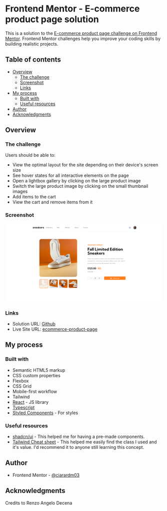 # Frontend Mentor - E-commerce product page solution

This is a solution to the [E-commerce product page challenge on Frontend Mentor](https://www.frontendmentor.io/challenges/ecommerce-product-page-UPsZ9MJp6). Frontend Mentor challenges help you improve your coding skills by building realistic projects.

## Table of contents

- [Overview](#overview)
  - [The challenge](#the-challenge)
  - [Screenshot](#screenshot)
  - [Links](#links)
- [My process](#my-process)
  - [Built with](#built-with)
  - [Useful resources](#useful-resources)
- [Author](#author)
- [Acknowledgments](#acknowledgments)

## Overview

### The challenge

Users should be able to:

- View the optimal layout for the site depending on their device's screen size
- See hover states for all interactive elements on the page
- Open a lightbox gallery by clicking on the large product image
- Switch the large product image by clicking on the small thumbnail images
- Add items to the cart
- View the cart and remove items from it

### Screenshot
![](./src/assets/screenshots/desktop.png)

### Links

- Solution URL: [Github](https://github.com/ciarardm03/Ecommerce-FM)
- Live Site URL: [ecommerce-product-page](https://crdm-ecommerce-product-page.vercel.app/)

## My process

### Built with

- Semantic HTML5 markup
- CSS custom properties
- Flexbox
- CSS Grid
- Mobile-first workflow
- Tailwind
- [React](https://reactjs.org/) - JS library
- [Typescript](https://www.typescriptlang.org/)
- [Styled Components](https://ui.shadcn.com/) - For styles

### Useful resources

- [shadcn/ui](https://ui.shadcn.com/) - This helped me for having a pre-made components. 
- [Tailwind Cheat sheet](https://tailwindcomponents.com/cheatsheet/) - This helped me easily find the class I used and it's value. I'd recommend it to anyone still learning this concept.

## Author

- Frontend Mentor - [@ciarardm03](https://www.frontendmentor.io/profile/ciarardm03)

## Acknowledgments

Credits to Renzo Angelo Decena
